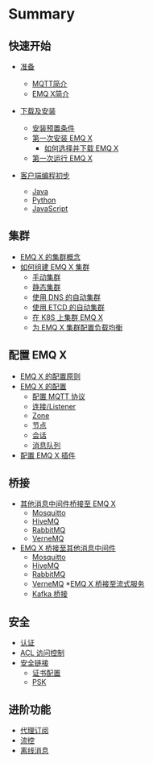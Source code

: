 # Summary

## 快速开始
* [准备](README.md)
    * [MQTT简介](quick-start/whats-mqtt.md)
    * [EMQ X简介](quick-start/whats-emqx.md)

* [下载及安装](quick-start/download-install.md)
    * [安装预置条件](quick-start/precondition.md)
    * [第一次安装 EMQ X](quick-start/install-first.md)
        * [如何选择并下载 EMQ X](quick-start/choose-download.md)
    * [第一次运行 EMQ X](quick-start/run-first.md)

* [客户端编程初步](client_dev/client_dev.md)
    * [Java](client_dev/java.md)
    * [Python](client_dev/python.md)
    * [JavaScript](client_dev/javascript.md)

## 集群
* [EMQ X 的集群概念]()
* [如何组建 EMQ X 集群]()
    * [手动集群]()
    * [静态集群]()
    * [使用 DNS 的自动集群]()
    * [使用 ETCD 的自动集群]()
    * [在 K8S 上集群 EMQ X]()
    * [为 EMQ X 集群配置负载均衡]()


## 配置 EMQ X
* [EMQ X 的配置原则](part2/README.md)
* [EMQ X 的配置](part2/feedback_please.md)
    * [配置 MQTT 协议](part2/better_tools.md)
    * [连接/Listener](part2/better_tools.md)
    * [Zone]()
    * [节点]()
    * [会话]()
    * [消息队列]()
* [配置 EMQ X 插件]()    

## 桥接
* [其他消息中间件桥接至 EMQ X]()
   * [Mosquitto]()
   * [HiveMQ]()
   * [RabbitMQ]()
   * [VerneMQ]()
* [EMQ X 桥接至其他消息中间件]()
   * [Mosquitto]()
   * [HiveMQ]()
   * [RabbitMQ]()
   * [VerneMQ]()
*[EMQ X 桥接至流式服务]()
   * [Kafka 桥接]()

## 安全
* [认证]()
* [ACL 访问控制]()
* [安全链接]()
    * [证书配置]()
    * [PSK]()

## 进阶功能
* [代理订阅]()
* [流控]()
* [离线消息]()
